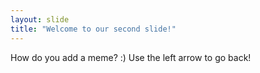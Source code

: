 ```yaml
---
layout: slide
title: "Welcome to our second slide!"
---
```

How do you add a meme? :)
Use the left arrow to go back!
